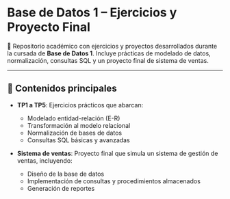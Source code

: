 # Base de Datos 1 – Ejercicios y Proyecto Final

📘 Repositorio académico con ejercicios y proyectos desarrollados durante la cursada de **Base de Datos 1**. Incluye prácticas de modelado de datos, normalización, consultas SQL y un proyecto final de sistema de ventas.

---

## 🧠 Contenidos principales

- **TP1 a TP5**: Ejercicios prácticos que abarcan:
  - Modelado entidad-relación (E-R)
  - Transformación al modelo relacional
  - Normalización de bases de datos
  - Consultas SQL básicas y avanzadas

- **Sistema de ventas**: Proyecto final que simula un sistema de gestión de ventas, incluyendo:
  - Diseño de la base de datos
  - Implementación de consultas y procedimientos almacenados
  - Generación de reportes
